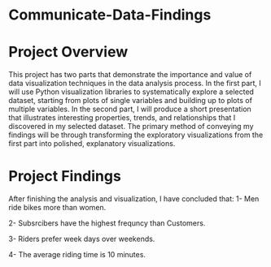 # Communicate-Data-Findings

# Project Overview
This project has two parts that demonstrate the importance and value of data visualization techniques in the data analysis process. In the first part, I will use Python visualization libraries to systematically explore a selected dataset, starting from plots of single variables and building up to plots of multiple variables. In the second part, I will produce a short presentation that illustrates interesting properties, trends, and relationships that I discovered in my selected dataset. The primary method of conveying my findings will be through transforming the exploratory visualizations from the first part into polished, explanatory visualizations.

# Project Findings
After finishing the analysis and visualization, I have concluded that:
1- Men ride bikes more than women.

2- Subsrcibers have the highest frequncy than Customers.

3- Riders prefer week days over weekends.

4- The average riding time is 10 minutes. 
